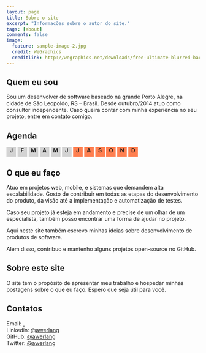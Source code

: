 ```yaml
---
layout: page
title: Sobre o site
excerpt: "Informações sobre o autor do site."
tags: [about]
comments: false
image:
  feature: sample-image-2.jpg
  credit: WeGraphics
  creditlink: http://wegraphics.net/downloads/free-ultimate-blurred-background-pack/
---
```


## Quem eu sou

Sou um desenvolver de software baseado na grande Porto Alegre, na cidade de São Leopoldo, RS &ndash; Brasil.
Desde outubro/2014 atuo como consultor independente. Caso queira contar com minha experiência no seu projeto,
entre em contato comigo.

## Agenda

<div>
  <style>
    .agenda {
        position: relative;
        width: 25px;
        height: 25px;
        display: inline-block;
        background-color: lightgray;
        text-align: center;
        vertical-align: middle;
        font-weight: bold;
    }
    
    .agenda.current {
        border: solid 3px black;
    }
    
    .agenda.limited {
        background-color: coral;
    }
    
    .agenda.available {
        background-color: chartreuse;
    }
    
    .agenda.blocked {
        background-color: firebrick;
        color: white;
    }
    
    .agenda:hover::after {
        position: absolute;
        top: 30px;
        left: 0px;
        padding: 2px;
    }
    
    .agenda.limited:hover::after {
        content: "Parcial";
        background-color: coral;
    }
    
    .agenda.available:hover::after {
        content: "Disponível";
        background-color: chartreuse;
    }
    
    .agenda.blocked:hover::after {
        content: "Indisponível";
        background-color: firebrick;
        color: white;
    }
  </style>
  <div class="agenda">J</div>
  <div class="agenda">F</div>
  <div class="agenda">M</div>
  <div class="agenda">A</div>
  <div class="agenda">M</div>
  <div class="agenda">J</div>
  <div class="agenda limited">J</div>
  <div class="agenda limited">A</div>
  <div class="agenda limited">S</div>
  <div class="agenda limited">O</div>
  <div class="agenda limited">N</div>
  <div class="agenda limited">D</div>
  
  <script type="text/javascript">
    var agenda = document.querySelectorAll('.agenda'),
        mesAtual = new Date().getMonth();
        
    Array.prototype.slice.call(agenda, 0, mesAtual).forEach(function (item) {
        item.className = 'agenda';
    });
    agenda[mesAtual].classList.add('current');
  </script>
</div>

## O que eu faço

Atuo em projetos web, mobile, e sistemas que demandem alta escalabilidade.
Gosto de contribuir em todas as etapas do desenvolvimento do produto, da visão até a implementação e
automatização de testes.

Caso seu projeto já esteja em andamento e precise de um olhar de um especialista, também posso encontrar
uma forma de ajudar no projeto.

Aqui neste site também escrevo minhas ideias sobre desenvolvimento de produtos de software.

Além disso, contribuo e mantenho alguns projetos open-source no GitHub.

## Sobre este site

O site tem o propósito de apresentar meu trabalho e hospedar minhas postagens sobre o que eu faço.
Espero que seja útil para você.

## Contatos

<script type="text/javascript">
  function revealEmail() {
    var el = document.querySelector('.email a');
    var email = ["andre", "@", "werlangtecnologia", ".com", ".br"].join("");
    el.href = "mailto:" + email;
    el.textContent = email;
    
    document.removeEventListener('scroll', revealEmail);
  }
  
  document.addEventListener('scroll', revealEmail);
</script>
<i class="fa fa-envelope-o"></i><span class="email"> Email: <a href="mail@domain.com.br">&nbsp;</a> </span><br>
<i class="fa fa-linkedin"></i> Linkedin: [@awerlang](https://www.linkedin.com/in/awerlang) <br>
<i class="fa fa-github"></i> GitHub: [@awerlang](https://github.com/awerlang) <br>
<i class="fa fa-twitter"></i> Twitter: [@awerlang](https://twitter.com/awerlang) <br>
